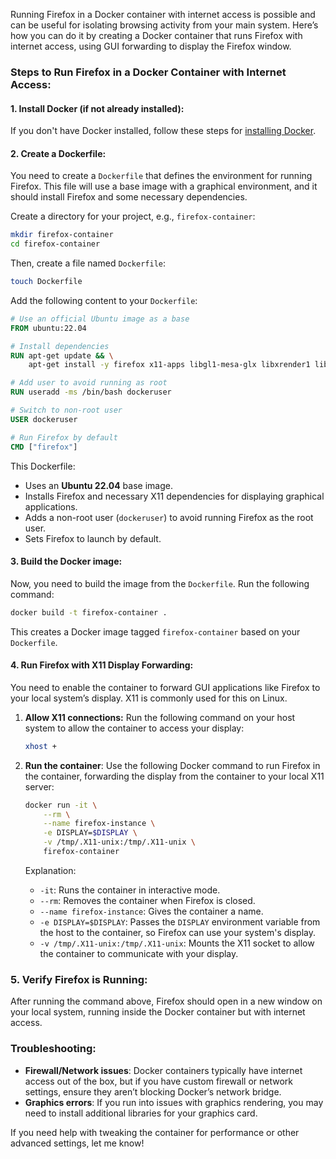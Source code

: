 Running Firefox in a Docker container with internet access is possible and can be useful for isolating browsing activity from your main system. Here’s how you can do it by creating a Docker container that runs Firefox with internet access, using GUI forwarding to display the Firefox window.

### Steps to Run Firefox in a Docker Container with Internet Access:

#### 1. **Install Docker** (if not already installed):
If you don't have Docker installed, follow these steps for [installing Docker](https://docs.docker.com/engine/install/).

#### 2. **Create a Dockerfile**:
You need to create a `Dockerfile` that defines the environment for running Firefox. This file will use a base image with a graphical environment, and it should install Firefox and some necessary dependencies.

Create a directory for your project, e.g., `firefox-container`:
```bash
mkdir firefox-container
cd firefox-container
```

Then, create a file named `Dockerfile`:
```bash
touch Dockerfile
```

Add the following content to your `Dockerfile`:
```Dockerfile
# Use an official Ubuntu image as a base
FROM ubuntu:22.04

# Install dependencies
RUN apt-get update && \
    apt-get install -y firefox x11-apps libgl1-mesa-glx libxrender1 libxtst6 libxi6

# Add user to avoid running as root
RUN useradd -ms /bin/bash dockeruser

# Switch to non-root user
USER dockeruser

# Run Firefox by default
CMD ["firefox"]
```

This Dockerfile:
- Uses an **Ubuntu 22.04** base image.
- Installs Firefox and necessary X11 dependencies for displaying graphical applications.
- Adds a non-root user (`dockeruser`) to avoid running Firefox as the root user.
- Sets Firefox to launch by default.

#### 3. **Build the Docker image**:
Now, you need to build the image from the `Dockerfile`. Run the following command:
```bash
docker build -t firefox-container .
```
This creates a Docker image tagged `firefox-container` based on your `Dockerfile`.

#### 4. **Run Firefox with X11 Display Forwarding**:
You need to enable the container to forward GUI applications like Firefox to your local system’s display. X11 is commonly used for this on Linux.

1. **Allow X11 connections:**
   Run the following command on your host system to allow the container to access your display:
   ```bash
   xhost +
   ```

2. **Run the container**:
   Use the following Docker command to run Firefox in the container, forwarding the display from the container to your local X11 server:
   ```bash
   docker run -it \
       --rm \
       --name firefox-instance \
       -e DISPLAY=$DISPLAY \
       -v /tmp/.X11-unix:/tmp/.X11-unix \
       firefox-container
   ```

   Explanation:
   - `-it`: Runs the container in interactive mode.
   - `--rm`: Removes the container when Firefox is closed.
   - `--name firefox-instance`: Gives the container a name.
   - `-e DISPLAY=$DISPLAY`: Passes the `DISPLAY` environment variable from the host to the container, so Firefox can use your system's display.
   - `-v /tmp/.X11-unix:/tmp/.X11-unix`: Mounts the X11 socket to allow the container to communicate with your display.

### 5. **Verify Firefox is Running**:
After running the command above, Firefox should open in a new window on your local system, running inside the Docker container but with internet access.

### Troubleshooting:
- **Firewall/Network issues**: Docker containers typically have internet access out of the box, but if you have custom firewall or network settings, ensure they aren’t blocking Docker’s network bridge.
- **Graphics errors**: If you run into issues with graphics rendering, you may need to install additional libraries for your graphics card.

If you need help with tweaking the container for performance or other advanced settings, let me know!
